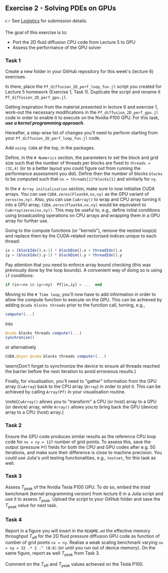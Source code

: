 <!--This file was generated, do not modify it.-->
## Exercise 2 - **Solving PDEs on GPUs**

👉 See [Logistics](/logistics/#submission) for submission details.

The goal of this exercise is to:
- Port the 2D fluid diffusion CPU code from Lecture 5 to GPU
- Assess the performance of the GPU solver

### Task 1

Create a new folder in your GitHub repository for this week's (lecture 6) exercises.

In there, place the `Pf_diffusion_2D_perf_loop_fun.jl` script you created for Lecture 5 homework (Exercise 1, Task 1). Duplicate the script and rename it `Pf_diffusion_2D_perf_gpu.jl`.

Getting inspiration from the material presented in lecture 6 and exercise 1, work-out the necessary modifications in the `Pf_diffusion_2D_perf_gpu.jl` code in order to enable it to execute on the Nvidia P100 GPU. For this task, _**use a kernel programming approach**_.

Hereafter, a step-wise list of changes you'll need to perform starting from your `Pf_diffusion_2D_perf_loop_fun.jl` code.

Add `using CUDA` at the top, in the packages.

Define, in the `# Numerics` section, the parameters to set the block and grid size such that the number of threads per blocks are fixed to `threads = (32,4)` (or to a better layout you could figure out from running the performance assessment you did). Define then the number of blocks `blocks` to be computed such that `nx = threads[1]*blocks[1]` and similarly for `ny`.

In the `# Array initialisation` section, make sure to now initialise CUDA arrays. You can use `CUDA.zeros(Float64,nx,ny)` as the GPU variant of `zeros(nx,ny)`. Also, you can use `CuArray()` to wrap and CPU array turning it into a GPU array; `CUDA.zeros(Float64,nx,ny)` would be equivalent to `CuArray(zeros(nx,ny))`. This may be useful to, e.g., define initial conditions using broadcasting operations on CPU arrays and wrapping them in a GPU array for further use.

Going to the compute functions (or "kernels"), remove the nested loop(s) and replace them by the CUDA-related vectorised indices unique to each thread:
```julia
ix = (blockIdx().x-1) * blockDim().x + threadIdx().x
iy = (blockIdx().y-1) * blockDim().y + threadIdx().y
```
Pay attention that you need to enforce array bound checking (this was previously done by the loop bounds). A convenient way of doing so is using `if` conditions:
```julia
if (ix<=nx && iy<=ny)  Pf[ix,iy] = ...  end
```

Moving to the `# Time loop`, you'll now have to add information in order to allow the compute function to execute on the GPU. This can be achieved by adding `@cuda blocks threads` prior to the function call, turning, e.g.,
```julia
compute!(...)
```
into
```julia
@cuda blocks threads compute!(...)
synchronize()
```
or alternatively
```julia
CUDA.@sync @cuda blocks threads compute!(...)
```

\warn{Don't forget to synchronize the device to ensure all threads reached the barrier before the next iteration to avoid erroneous results.}

Finally, for visualisation, you'll need to "gather" information from the GPU array (`CuArray`) back to the CPU array (`Array`) in order to plot it. This can be achieved by calling `Array(Pf)` in your visualisation routine.

\note{`CuArray()` allows you to "transform" a CPU (or host) array to a GPU (or device) array, while `Array()` allows you to bring back the GPU (device) array to a CPU (host) array.}

### Task 2

Ensure the GPU code produces similar results as the reference CPU loop code for `nx = ny = 127` number of grid points. To assess this, save the output (pressure `Pf`) fields for both the CPU and GPU codes after e.g. 50 iterations, and make sure their difference is close to machine precision. You could use Julia's unit testing functionalities, e.g., `testset`, for this task as well.

### Task 3

Assess $T_\mathrm{peak}$ of the Nvidia Tesla P100 GPU. To do so, embed the *triad* benchmark (kernel programming version) from lecture 6 in a Julia script and use it to assess $T_\mathrm{peak}$. Upload the script to your GitHub folder and save the $T_\mathrm{peak}$ value for next task.

### Task 4

Report in a figure you will insert in the `README.md` the effective memory throughput $T_\mathrm{eff}$ for the 2D fluid pressure diffusion GPU code as function of number of grid points `nx = ny`. Realise a weak scaling benchmark varying `nx = ny = 32 .* 2 .^ (0:8)` (or until you run out of device memory). On the same figure, report as well $T_\mathrm{peak}$ from Task 3.

Comment on the $T_\mathrm{eff}$ and $T_\mathrm{peak}$ values achieved on the Tesla P100.

